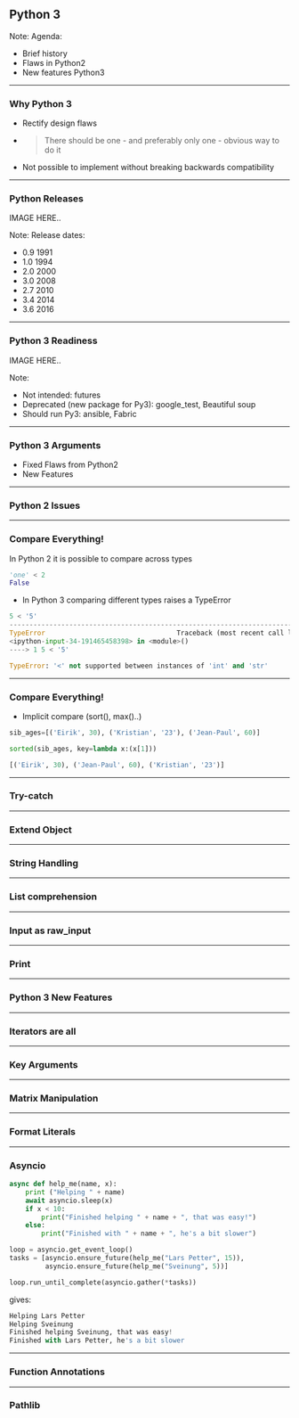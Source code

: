 ## Python 3

Note:
Agenda:
 - Brief history
 - Flaws in Python2
 - New features Python3

 ---

### Why Python 3
* Rectify design flaws
* >There should be one - and preferably only one - obvious way to do it
* Not possible to implement without breaking backwards compatibility

---
### Python Releases
IMAGE HERE..

Note:
Release dates:
 - 0.9 1991
 - 1.0 1994
 - 2.0 2000
 - 3.0 2008
 - 2.7 2010
 - 3.4 2014
 - 3.6 2016

---
### Python 3 Readiness
IMAGE HERE..

Note:
- Not intended: futures
- Deprecated (new package for Py3): google_test, Beautiful soup
- Should run Py3: ansible, Fabric

---
### Python 3 Arguments

* Fixed Flaws from Python2
* New Features

---
### Python 2 Issues

---
### Compare Everything!

In Python 2 it is possible to compare across types

```python
'one' < 2
False
```

* In Python 3 comparing different types raises a TypeError

```python
5 < '5'
---------------------------------------------------------------------------
TypeError                                 Traceback (most recent call last)
<ipython-input-34-191465458398> in <module>()
----> 1 5 < '5'

TypeError: '<' not supported between instances of 'int' and 'str'
```
---
### Compare Everything!
* Implicit compare (sort(), max()..)
```python
sib_ages=[('Eirik', 30), ('Kristian', '23'), ('Jean-Paul', 60)]

sorted(sib_ages, key=lambda x:(x[1]))

[('Eirik', 30), ('Jean-Paul', 60), ('Kristian', '23')]
```
---
### Try-catch

---
### Extend Object

---
### String Handling

---
### List comprehension

---
### Input as raw_input

---
### Print

---
### Python 3 New Features

---
### Iterators are all

---
### Key Arguments

---
### Matrix Manipulation

---
### Format Literals

---
### Asyncio

```python
async def help_me(name, x):
    print ("Helping " + name)
    await asyncio.sleep(x)
    if x < 10:
        print("Finished helping " + name + ", that was easy!")
    else:
        print("Finished with " + name + ", he's a bit slower")

loop = asyncio.get_event_loop()
tasks = [asyncio.ensure_future(help_me("Lars Petter", 15)),
         asyncio.ensure_future(help_me("Sveinung", 5))]

loop.run_until_complete(asyncio.gather(*tasks))
```
gives:
```python
Helping Lars Petter
Helping Sveinung
Finished helping Sveinung, that was easy!
Finished with Lars Petter, he's a bit slower
```
---
### Function Annotations

---
### Pathlib
